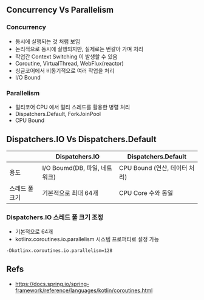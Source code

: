 



## Concurrency Vs Parallelism

### Concurrency
- 동시에 실행되는 것 처럼 보임
- 논리적으로 동시에 실행되지만, 실제로는 번갈아 가며 처리
- 작업간 Context Switching 이 발생할 수 있음
- Coroutine, VirtualThread, WebFlux(reactor)
- 싱글코어에서 비동기적으로 여러 작업을 처리
- I/O Bound

### Parallelism
- 멀티코어 CPU 에서 멀티 스레드를 활용한 병렬 처리
- Dispatchers.Default, ForkJoinPool
- CPU Bound

## Dispatchers.IO Vs Dispatchers.Default
|           | Dispatchers.IO          | Dispatchers.Default    |
|-----------|-------------------------|------------------------|
| 용도        | I/O Boumd(DB, 파일, 네트워크) | CPU Bound (연산, 데이터 처리) |
| 스레드 풀 크기 | 기본적으로 최대 64개            | CPU Core 수와 동일         |

### Dispatchers.IO 스레드 풀 크기 조정
- 기본적으로 64개
- kotlinx.coroutines.io.parallelism 시스템 프로퍼티로 설정 가능
```shell
-Dkotlinx.coroutines.io.parallelism=128
```

## Refs
- https://docs.spring.io/spring-framework/reference/languages/kotlin/coroutines.html